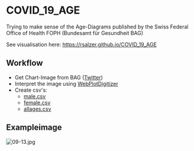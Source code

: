 # COVID_19_AGE
Trying to make sense of the Age-Diagrams published by the Swiss Federal Office of Health FOPH (Bundesamt für Gesundheit BAG)

See visualisation here: https://rsalzer.github.io/COVID_19_AGE

## Workflow
* Get Chart-Image from BAG (<a href="https://twitter.com/BAG_OFSP_UFSP">Twitter</a>)
* Interpret the image using <a href="https://automeris.io/WebPlotDigitizer/">WebPlotDigitizer</a>
* Create csv's:
  * <a href="male.csv">male.csv</a>
  * <a href="male.csv">female.csv</a>
  * <a href="male.csv">allages.csv</a>

## Exampleimage
![09-13.jpg]("https://raw.githubusercontent.com/rsalzer/COVID_19_AGE/master/bagdiagrams/03-20.jpg")
